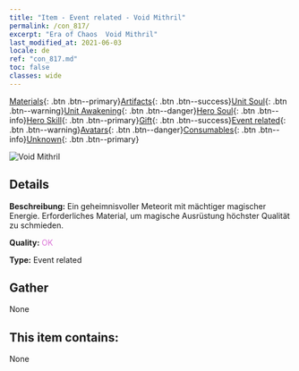 ```yaml
---
title: "Item - Event related - Void Mithril"
permalink: /con_817/
excerpt: "Era of Chaos  Void Mithril"
last_modified_at: 2021-06-03
locale: de
ref: "con_817.md"
toc: false
classes: wide
---
```

 [Materials](/ItemsDE/){: .btn .btn--primary}[Artifacts](/ItemsDE/Artifacts/){: .btn .btn--success}[Unit Soul](/ItemsDE/UnitSoul/){: .btn .btn--warning}[Unit Awakening](/ItemsDE/UnitAwakening/){: .btn .btn--danger}[Hero Soul](/ItemsDE/HeroSoul/){: .btn .btn--info}[Hero Skill](/ItemsDE/HeroSkill/){: .btn .btn--primary}[Gift](/ItemsDE/Gift/){: .btn .btn--success}[Event related](/ItemsDE/Events/){: .btn .btn--warning}[Avatars](/ItemsDE/Avatars/){: .btn .btn--danger}[Consumables](/ItemsDE/Consumables/){: .btn .btn--info}[Unknown](/ItemsDE/Unknown/){: .btn .btn--primary}

 ![Void Mithril](/images/t/i_3075.png)

## Details
 **Beschreibung:** Ein geheimnisvoller Meteorit mit mächtiger magischer Energie. Erforderliches Material, um magische Ausrüstung höchster Qualität zu schmieden.

 **Quality:** <span style="color: #DA70D6">OK</span>

 **Type:** Event related

## Gather

  None

## This item contains:

  None

